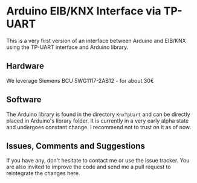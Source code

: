 Arduino EIB/KNX Interface via TP-UART
=====================================


This is a very first version of an interface between Arduino and EIB/KNX using the TP-UART interface and Arduino library.


Hardware
--------

We leverage Siemens BCU 5WG1117-2AB12 - for about 30€

Software
--------

The Arduino library is found in the directory `KnxTpUart` and can be directly placed in Arduino's library folder. It is currently in a very early alpha state and undergoes constant change. I recommend not to trust on it as of now.


Issues, Comments and Suggestions
--------------------------------

If you have any, don't hesitate to contact me or use the issue tracker. You are also invited to improve the code and send me a pull request to reintegrate the changes here.

